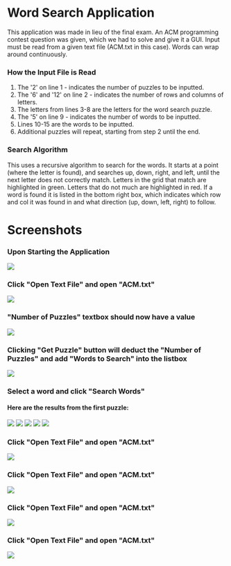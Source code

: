 # Word Search Application
This application was made in lieu of the final exam. An ACM programming contest question was given, which we had to solve and give it a GUI. Input must be read from a given text file (ACM.txt in this case). Words can wrap around continuously.  

### How the Input File is Read
1. The '2' on line 1 - indicates the number of puzzles to be inputted.  
2. The '6' and '12' on line 2 - indicates the number of rows and columns of letters.  
3. The letters from lines 3-8 are the letters for the word search puzzle.  
4. The '5' on line 9 - indicates the number of words to be inputted.  
5. Lines 10-15 are the words to be inputted.  
6. Additional puzzles will repeat, starting from step 2 until the end.

### Search Algorithm
This uses a recursive algorithm to search for the words. It starts at a point (where the letter is found), and searches up, down, right, and left, until the next letter does not correctly match. Letters in the grid that match are highlighted in green. Letters that do not much are highlighted in red. If a word is found it is listed in the bottom right box, which indicates which row and col it was found in and what direction (up, down, left, right) to follow.

# Screenshots

### Upon Starting the Application
<img src="https://github.com/yangrhy/WordSearch/blob/master/Screenshots/Initial.JPG">

### Click "Open Text File" and open "ACM.txt"
<img src="https://github.com/yangrhy/WordSearch/blob/master/Screenshots/textfile.jpg">

### "Number of Puzzles" textbox should now have a value
<img src="https://github.com/yangrhy/WordSearch/blob/master/Screenshots/Num_puzzles.JPG">

### Clicking "Get Puzzle" button will deduct the "Number of Puzzles" and add "Words to Search" into the listbox
<img src="https://github.com/yangrhy/WordSearch/blob/master/Screenshots/Puzzle1_before.JPG">

### Select a word and click "Search Words"
#### Here are the results from the first puzzle:
<img src="https://github.com/yangrhy/WordSearch/blob/master/Screenshots/Search_word.JPG"/>
<img src="https://github.com/yangrhy/WordSearch/blob/master/Screenshots/Search_search.JPG"/>
<img src="https://github.com/yangrhy/WordSearch/blob/master/Screenshots/Search_knightro.JPG"/>
<img src="https://github.com/yangrhy/WordSearch/blob/master/Screenshots/Search_underfund.JPG"/>
<img src="https://github.com/yangrhy/WordSearch/blob/master/Screenshots/Search_ingesting.JPG"/>

### Click "Open Text File" and open "ACM.txt"
<img src="https://github.com/yangrhy/WordSearch/blob/master/Screenshots/textfile.jpg">

### Click "Open Text File" and open "ACM.txt"
<img src="https://github.com/yangrhy/WordSearch/blob/master/Screenshots/textfile.jpg">

### Click "Open Text File" and open "ACM.txt"
<img src="https://github.com/yangrhy/WordSearch/blob/master/Screenshots/textfile.jpg">

### Click "Open Text File" and open "ACM.txt"
<img src="https://github.com/yangrhy/WordSearch/blob/master/Screenshots/textfile.jpg">
